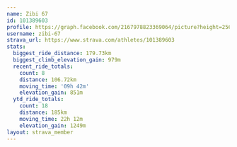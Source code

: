 ```yaml
---
name: Zibi 67
id: 101389603
profile: https://graph.facebook.com/2167978823369064/picture?height=256&width=256
username: zibi-67
strava_url: https://www.strava.com/athletes/101389603
stats:
  biggest_ride_distance: 179.73km
  biggest_climb_elevation_gain: 979m
  recent_ride_totals:
    count: 8
    distance: 106.72km
    moving_time: '09h 42m'
    elevation_gain: 851m
  ytd_ride_totals:
    count: 18
    distance: 185km
    moving_time: 22h 12m
    elevation_gain: 1249m
layout: strava_member
--- 
```

